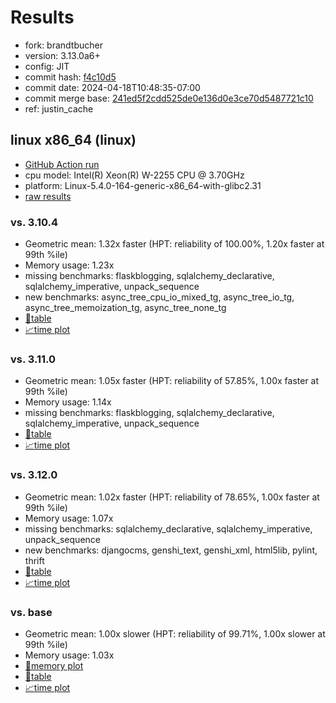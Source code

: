 # Results

- fork: brandtbucher
- version: 3.13.0a6+
- config: JIT
- commit hash: [f4c10d5](https://github.com/brandtbucher/cpython/commit/f4c10d5)
- commit date: 2024-04-18T10:48:35-07:00
- commit merge base: [241ed5f2cdd525de0e136d0e3ce70d5487721c10](https://github.com/brandtbucher/cpython/commit/241ed5f2cdd525de0e136d0e3ce70d5487721c10)
- ref: justin_cache

## linux x86_64 (linux)

- [GitHub Action run](https://github.com/faster-cpython/benchmarking/actions/runs/8743424050)
- cpu model: Intel(R) Xeon(R) W-2255 CPU @ 3.70GHz
- platform: Linux-5.4.0-164-generic-x86_64-with-glibc2.31
- [raw results](bm-20240418-linux-x86_64-brandtbucher-justin_cache-3.13.0a6%2B-f4c10d5.json)

### vs. 3.10.4

- Geometric mean: 1.32x faster (HPT: reliability of 100.00%, 1.20x faster at 99th %ile)
- Memory usage: 1.23x
- missing benchmarks: flaskblogging, sqlalchemy_declarative, sqlalchemy_imperative, unpack_sequence
- new benchmarks: async_tree_cpu_io_mixed_tg, async_tree_io_tg, async_tree_memoization_tg, async_tree_none_tg
- [📄table](bm-20240418-linux-x86_64-brandtbucher-justin_cache-3.13.0a6%2B-f4c10d5-vs-3.10.4.md)
- [📈time plot](bm-20240418-linux-x86_64-brandtbucher-justin_cache-3.13.0a6%2B-f4c10d5-vs-3.10.4.png)

### vs. 3.11.0

- Geometric mean: 1.05x faster (HPT: reliability of 57.85%, 1.00x faster at 99th %ile)
- Memory usage: 1.14x
- missing benchmarks: flaskblogging, sqlalchemy_declarative, sqlalchemy_imperative, unpack_sequence
- [📄table](bm-20240418-linux-x86_64-brandtbucher-justin_cache-3.13.0a6%2B-f4c10d5-vs-3.11.0.md)
- [📈time plot](bm-20240418-linux-x86_64-brandtbucher-justin_cache-3.13.0a6%2B-f4c10d5-vs-3.11.0.png)

### vs. 3.12.0

- Geometric mean: 1.02x faster (HPT: reliability of 78.65%, 1.00x faster at 99th %ile)
- Memory usage: 1.07x
- missing benchmarks: sqlalchemy_declarative, sqlalchemy_imperative, unpack_sequence
- new benchmarks: djangocms, genshi_text, genshi_xml, html5lib, pylint, thrift
- [📄table](bm-20240418-linux-x86_64-brandtbucher-justin_cache-3.13.0a6%2B-f4c10d5-vs-3.12.0.md)
- [📈time plot](bm-20240418-linux-x86_64-brandtbucher-justin_cache-3.13.0a6%2B-f4c10d5-vs-3.12.0.png)

### vs. base

- Geometric mean: 1.00x slower (HPT: reliability of 99.71%, 1.00x slower at 99th %ile)
- Memory usage: 1.03x
- [🧠memory plot](bm-20240418-linux-x86_64-brandtbucher-justin_cache-3.13.0a6%2B-f4c10d5-vs-base-mem.png)
- [📄table](bm-20240418-linux-x86_64-brandtbucher-justin_cache-3.13.0a6%2B-f4c10d5-vs-base.md)
- [📈time plot](bm-20240418-linux-x86_64-brandtbucher-justin_cache-3.13.0a6%2B-f4c10d5-vs-base.png)

